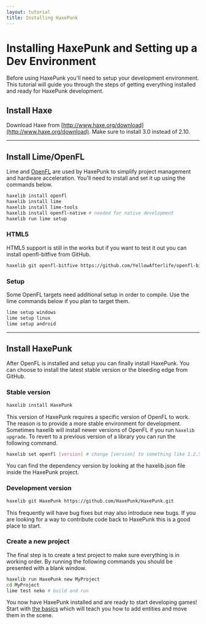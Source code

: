 ```yaml
---
layout: tutorial
title: Installing HaxePunk
---
```


# Installing HaxePunk and Setting up a Dev Environment

Before using HaxePunk you'll need to setup your development environment. This tutorial will guide you through the steps of getting everything installed and ready for HaxePunk development.

## Install Haxe

Download Haxe from [http://www.haxe.org/download](http://www.haxe.org/download). Make sure to install 3.0 instead of 2.10.

<hr />

## Install Lime/OpenFL

Lime and [OpenFL](http://www.openfl.org/) are used by HaxePunk to simplify project management and hardware acceleration. You'll need to install and set it up using the commands below.

```bash
haxelib install openfl
haxelib install lime
haxelib install lime-tools
haxelib install openfl-native # needed for native development
haxelib run lime setup
```

### HTML5

HTML5 support is still in the works but if you want to test it out you can install openfl-bitfive from GitHub.

```bash
haxelib git openfl-bitfive https://github.com/YellowAfterlife/openfl-bitfive.git
```

### Setup

Some OpenFL targets need additional setup in order to compile. Use the lime commands below if you plan to target them.

```bash
lime setup windows
lime setup linux
lime setup android
```

<hr />

## Install HaxePunk

After OpenFL is installed and setup you can finally install HaxePunk. You can choose to install the latest stable version or the bleeding edge from GitHub.

### Stable version

```bash
haxelib install HaxePunk
```

This version of HaxePunk requires a specific version of OpenFL to work. The reason is to provide a more stable environment for development. Sometimes haxelib will install newer versions of OpenFL if you run <code>haxelib upgrade</code>. To revert to a previous version of a library you can run the following command.

```bash
haxelib set openfl [version] # change [version] to something like 1.2.5
```

You can find the dependency version by looking at the haxelib.json file inside the HaxePunk project.

### Development version

```bash
haxelib git HaxePunk https://github.com/HaxePunk/HaxePunk.git
```

This frequently will have bug fixes but may also introduce new bugs. If you are looking for a way to contribute code back to HaxePunk this is a good place to start.

### Create a new project

The final step is to create a test project to make sure everything is in working order. By running the following commands you should be presented with a blank window.

```bash
haxelib run HaxePunk new MyProject
cd MyProject
lime test neko # build and run
```

You now have HaxePunk installed and are ready to start developing games! Start with [the basics](http://haxepunk.com/learn/tutorial/haxepunk-101-basics) which will teach you how to add entities and move them in the scene.